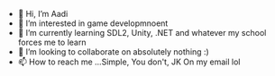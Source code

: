 - 👋 Hi, I’m Aadi
- 👀 I’m interested in game developmnoent
- 🌱 I’m currently learning SDL2, Unity, .NET and whatever my school forces me to learn
- 💞️ I’m looking to collaborate on absolutely nothing :)
- 📫 How to reach me ...Simple, You don't, JK On my email lol 

<!---
AadiAr/AadiAr is a ✨ special ✨ repository because its `README.md` (this file) appears on your GitHub profile.
You can click the Preview link to take a look at your changes.
--->
